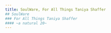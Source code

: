 ```yaml
---
title: SoulWare, For All Things Taniya Shaffer
## SoulWare
### For All Things Taniya Shaffer
#### ~a natural 20~
---
```


